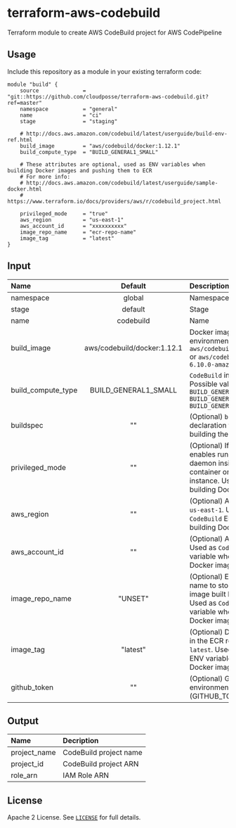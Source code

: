 # terraform-aws-codebuild

Terraform module to create AWS CodeBuild project for AWS CodePipeline

## Usage

Include this repository as a module in your existing terraform code:

```hcl
module "build" {
    source              = "git::https://github.com/cloudposse/terraform-aws-codebuild.git?ref=master"
    namespace           = "general"
    name                = "ci"
    stage               = "staging"
    
    # http://docs.aws.amazon.com/codebuild/latest/userguide/build-env-ref.html
    build_image         = "aws/codebuild/docker:1.12.1"
    build_compute_type  = "BUILD_GENERAL1_SMALL"
    
    # These attributes are optional, used as ENV variables when building Docker images and pushing them to ECR
    # For more info:
    # http://docs.aws.amazon.com/codebuild/latest/userguide/sample-docker.html
    # https://www.terraform.io/docs/providers/aws/r/codebuild_project.html
    
    privileged_mode     = "true"
    aws_region          = "us-east-1"
    aws_account_id      = "xxxxxxxxxx"
    image_repo_name     = "ecr-repo-name"
    image_tag           = "latest"
}
```


## Input

| Name                | Default                      | Description                                                                                                                                          |
|:--------------------|:----------------------------:|:-----------------------------------------------------------------------------------------------------------------------------------------------------|
| namespace           | global                       | Namespace                                                                                                                                            |
| stage               | default                      | Stage                                                                                                                                                |
| name                | codebuild                    | Name                                                                                                                                                 |
| build_image         | aws/codebuild/docker:1.12.1  | Docker image for build environment, _e.g._ `aws/codebuild/docker:1.12.1` or `aws/codebuild/eb-nodejs-6.10.0-amazonlinux-64:4.0.0`                    |
| build_compute_type  | BUILD_GENERAL1_SMALL         | `CodeBuild` instance size.  Possible values are: ```BUILD_GENERAL1_SMALL``` ```BUILD_GENERAL1_MEDIUM``` ```BUILD_GENERAL1_LARGE```                   |
| buildspec           | ""                           | (Optional) `buildspec` declaration to use for building the project                                                                                   |
| privileged_mode     | ""                           | (Optional) If set to true, enables running the Docker daemon inside a Docker container on the `CodeBuild` instance. Used when building Docker images |
| aws_region          | ""                           | (Optional) AWS Region, _e.g._ `us-east-1`. Used as `CodeBuild` ENV variable when building Docker images                                              |
| aws_account_id      | ""                           | (Optional) AWS Account ID. Used as `CodeBuild` ENV variable when building Docker images                                                              |
| image_repo_name     | "UNSET"                      | (Optional) ECR repository name to store the Docker image built by this module. Used as `CodeBuild` ENV variable when building Docker images          |
| image_tag           | "latest"                     | (Optional) Docker image tag in the ECR repository, _e.g._ `latest`. Used as `CodeBuild` ENV variable when building Docker images                     |
| github_token        | ""                           | (Optional) GitHub auth token environment variable (GITHUB_TOKEN)                                                                                     |



## Output

| Name         | Decription             |
|:-------------|:-----------------------|
| project_name | CodeBuild project name |
| project_id   | CodeBuild project ARN  |
| role_arn     | IAM Role ARN           |


## License

Apache 2 License. See [`LICENSE`](LICENSE) for full details.
